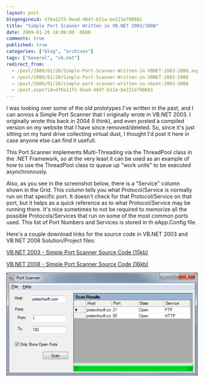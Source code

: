 ```yaml
---
layout: post
blogengineid: d76a12f5-9ead-4847-b21a-be221e790681
title: "Simple Port Scanner Written in VB.NET 2003/2008"
date: 2009-01-20 18:00:00 -0600
comments: true
published: true
categories: ["blog", "archives"]
tags: ["General", "vb.net"]
redirect_from: 
  - /post/2009/01/20/Simple-Port-Scanner-Written-in-VBNET-2003-2008.aspx
  - /post/2009/01/20/Simple-Port-Scanner-Written-in-VBNET-2003-2008
  - /post/2009/01/20/simple-port-scanner-written-in-vbnet-2003-2008
  - /post.aspx?id=d76a12f5-9ead-4847-b21a-be221e790681
---
```

<!-- more -->


I was looking over some of the old prototypes I&#39;ve written in the past, and I can across a Simple Port Scanner that I originally wrote in VB.NET 2003. I originally wrote this back in 2004 (I think), and even posted a compiled version on my website that I have since removed/deleted. So, since it&#39;s just sitting on my hard drive collecting virtual dust, I thought I&#39;d post it here in case anyone else can find it usefull. 



This Port Scanner implements Multi-Threading via the ThreadPool class in the .NET Framework, so at the very least it can be used as an example of how to use the ThreadPool class to queue up &quot;work units&quot; to be executed asynchronously. 



Also, as you see in the screenshot below, there is a &quot;Service&quot; column shown in the Grid. This column tells you what Protocol/Service is normally run on that specific port. It doesn&#39;t check for that Protocol/Service on that port, but it helps as a quick reference as to what Protocol/Service may be running there. It&#39;s nice sometimes to not be required to memorize all the possible Protocols/Services that run on some of the most common ports used. This list of Port Numbers and Services is stored in th eApp.Config file. 



Here&#39;s a couple download links for the source code in VB.NET 2003 and VB.NET 2008 Solution/Project files: 



<a href="/files/VBdotNet_PortScanner_VS2003.zip">VB.NET 2003 - Simple Port Scanner Source Code (15kb)</a> 

<a href="/files/VBdotNET_PortScanner_VS2008.zip">VB.NET 2008 - Simple Port Scanner Source Code (16kb)</a> 


<img src="/files/VBdotNet_SimplePortScanner.png" alt="" /> 

